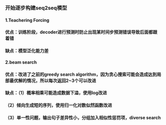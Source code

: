 ### 开始逐步构建seq2seq模型
#### 1.Teachering Forcing
#### 优点：训练阶段，decoder进行预测时防止出现某时间步预测错误导致后面都跟着错
#### 缺点：模型泛化能力差

#### 2.beam search
#### 优点：改进了之前的greedy search algorithm，因为贪心搜索可能会造成达到局部最优解的情况，所以每次返回2~3个可以改进
#### 缺点：（1）概率相乘可能造成数据下溢，使用log改进
####       （2）倾向生成短的序列，使用归一化对数似然函数改进
####       （3）单一性问题，输出句子差异性小，分组加入相似性惩罚项，diverse search
